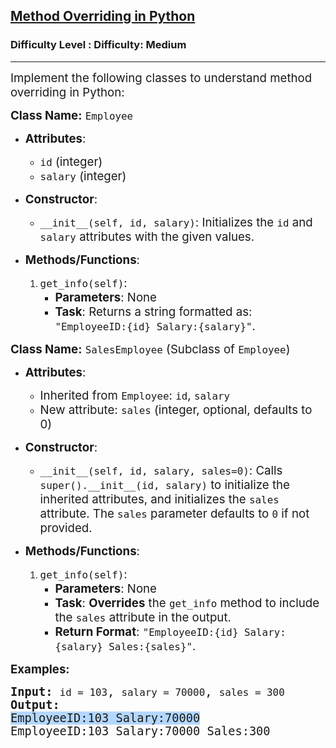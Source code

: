 <h2><a href="https://www.geeksforgeeks.org/problems/method-overriding-in-python/1&selectedLang=python3">Method Overriding in Python</a></h2><h3>Difficulty Level : Difficulty: Medium</h3><hr><div class="problems_problem_content__Xm_eO"><p><span style="font-size: 14pt;">Implement the following classes to understand method overriding in Python:</span></p>
<p><span style="font-size: 14pt;"><strong>Class Name:</strong> <code>Employee</code></span></p>
<ul>
<li>
<p><span style="font-size: 14pt;"><strong>Attributes</strong>:</span></p>
<ul>
<li><span style="font-size: 14pt;"><code>id</code> (integer)</span></li>
<li><span style="font-size: 14pt;"><code>salary</code> (integer)</span></li>
</ul>
</li>
<li>
<p><span style="font-size: 14pt;"><strong>Constructor</strong>:</span></p>
<ul>
<li><span style="font-size: 14pt;"><code>__init__(self, id, salary)</code>: Initializes the <code>id</code> and <code>salary</code> attributes with the given values.</span></li>
</ul>
</li>
<li>
<p><span style="font-size: 14pt;"><strong>Methods/Functions</strong>:</span></p>
<ol>
<li><span style="font-size: 14pt;"><code>get_info(self)</code>:</span>
<ul>
<li><span style="font-size: 14pt;"><strong>Parameters</strong>: None</span></li>
<li><span style="font-size: 14pt;"><strong>Task</strong>: Returns a string formatted as: <code>"EmployeeID:{id} Salary:{salary}"</code>.</span></li>
</ul>
</li>
</ol>
</li>
</ul>
<p><span style="font-size: 14pt;"><strong>Class Name:</strong> <code>SalesEmployee</code> (Subclass of <code>Employee</code>)</span></p>
<ul>
<li>
<p><span style="font-size: 14pt;"><strong>Attributes</strong>:</span></p>
<ul>
<li><span style="font-size: 14pt;">Inherited from <code>Employee</code>: <code>id</code>, <code>salary</code></span></li>
<li><span style="font-size: 14pt;">New attribute: <code>sales</code> (integer, optional, defaults to 0)</span></li>
</ul>
</li>
<li>
<p><span style="font-size: 14pt;"><strong>Constructor</strong>:</span></p>
<ul>
<li><span style="font-size: 14pt;"><code>__init__(self, id, salary, sales=0)</code>: Calls <code>super().__init__(id, salary)</code> to initialize the inherited attributes, and initializes the <code>sales</code> attribute. The <code>sales</code> parameter defaults to <code>0</code> if not provided.</span></li>
</ul>
</li>
<li>
<p><span style="font-size: 14pt;"><strong>Methods/Functions</strong>:</span></p>
<ol>
<li><span style="font-size: 14pt;"><code>get_info(self)</code>:</span>
<ul>
<li><span style="font-size: 14pt;"><strong>Parameters</strong>: None</span></li>
<li><span style="font-size: 14pt;"><strong>Task</strong>: <strong>Overrides</strong> the <code>get_info</code> method to include the <code>sales</code> attribute in the output.</span></li>
<li><span style="font-size: 14pt;"><strong>Return Format</strong>: <code>"EmployeeID:{id} Salary:{salary} Sales:{sales}"</code>.</span></li>
</ul>
</li>
</ol>
</li>
</ul>
<p><strong><span style="font-size: 14pt;">Examples:</span></strong></p>
<pre><span style="font-size: 14pt;"><strong>Input:</strong> <code>id = 103</code>, <code>salary = 70000</code>, <code>sales = 300</code><br><strong>Output: <br></strong><span style="white-space: normal; background-color: #b4d7ff;">EmployeeID:103 Salary:70000<br></span></span><span style="font-size: 18.6667px; white-space: normal;">EmployeeID:103 Salary:70000 Sales:300</span></pre></div>